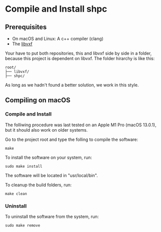 # Compile and Install shpc

## Prerequisites

- On macOS and Linux: A c++ compiler (clang)
- The [libvxf](https://github.com/VertexFusion/libvxf) 

Your have to put both repositories, this and libvxf side by side in a folder, because this project is dependent on libvxf. 
The folder hirarchy is like this:
~~~
root/
├── libvxf/
├── shpc/
~~~

As long as we hadn't found a better solution, we work in this style.


## Compiling on macOS

### Compile and Install
The folliwing procedure was last tested on an Apple M1 Pro (macOS 13.0.1), but it should also work on older systems.

Go to the project root and type the folling to compile the software:
~~~
make
~~~~

To install the software on your system, run:
~~~
sudo make install
~~~

The software will be located in "usr/local/bin".

To cleanup the build folders, run:
~~~
make clean
~~~

### Uninstall

To uninstall the software from the system, run:
~~~
sudo make remove
~~~
